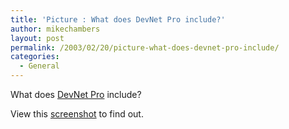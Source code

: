 ```yaml
---
title: 'Picture : What does DevNet Pro include?'
author: mikechambers
layout: post
permalink: /2003/02/20/picture-what-does-devnet-pro-include/
categories:
  - General
---
```



What does [DevNet Pro][1] include?

View this [screenshot][2] to find out.

 [1]: http://www.macromedia.com/desdev/subscriptions/
 [2]: http://www.macromedia.com/desdev/subscriptions/samples/full_devnet_admin.html
